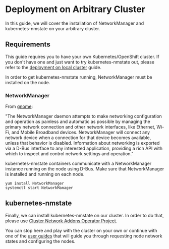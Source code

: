 # Deployment on Arbitrary Cluster

In this guide, we will cover the installation of NetworkManager
and kubernetes-nmstate on your arbitrary cluster.

## Requirements

This guide requires you to have your own Kubernetes/OpenShift cluster. If you
don't have one and just want to try kubernetes-nmstate out, please refer to
the [deployment on local cluster](deployment-local-cluster.md) guide.

In order to get kubernetes-nmstate running, NetworkManager
must be installed on the node.

### NetworkManager

From [gnome](https://developer.gnome.org/NetworkManager/stable/NetworkManager.html):

"The NetworkManager daemon attempts to make networking configuration and
operation as painless and automatic as possible by managing the primary
network connection and other network interfaces, like Ethernet, Wi-Fi,
and Mobile Broadband devices. NetworkManager will connect any network device
when a connection for that device becomes available, unless that behavior
is disabled. Information about networking is exported via a D-Bus interface
to any interested application, providing a rich API with which to inspect
and control network settings and operation."

kubernetes-nmstate containers communicate with a NetworkManager instance running
on the node using D-Bus. Make sure that NetworkManager is installed and running
on each node.

```shell
yum install NetworkManager
systemctl start NetworkManager
```

## kubernetes-nmstate

Finally, we can install kubernetes-nmstate on our cluster. In order to do that,
please use [Cluster Network Addons Operator Project](https://github.com/kubevirt/cluster-network-addons-operator#nmstate).

You can stop here and play with the cluster on your own or continue with one of
the [user guides](user-guide.md) that will guide you through requesting node
network states and configuring the nodes.
